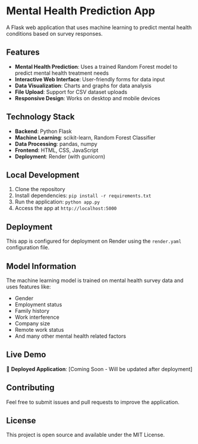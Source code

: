 # Mental Health Prediction App

A Flask web application that uses machine learning to predict mental health conditions based on survey responses.

## Features

- **Mental Health Prediction**: Uses a trained Random Forest model to predict mental health treatment needs
- **Interactive Web Interface**: User-friendly forms for data input
- **Data Visualization**: Charts and graphs for data analysis
- **File Upload**: Support for CSV dataset uploads
- **Responsive Design**: Works on desktop and mobile devices

## Technology Stack

- **Backend**: Python Flask
- **Machine Learning**: scikit-learn, Random Forest Classifier
- **Data Processing**: pandas, numpy
- **Frontend**: HTML, CSS, JavaScript
- **Deployment**: Render (with gunicorn)

## Local Development

1. Clone the repository
2. Install dependencies: `pip install -r requirements.txt`
3. Run the application: `python app.py`
4. Access the app at `http://localhost:5000`

## Deployment

This app is configured for deployment on Render using the `render.yaml` configuration file.

## Model Information

The machine learning model is trained on mental health survey data and uses features like:
- Gender
- Employment status
- Family history
- Work interference
- Company size
- Remote work status
- And many other mental health related factors

## Live Demo

🚀 **Deployed Application**: [Coming Soon - Will be updated after deployment]

## Contributing

Feel free to submit issues and pull requests to improve the application.

## License

This project is open source and available under the MIT License.
